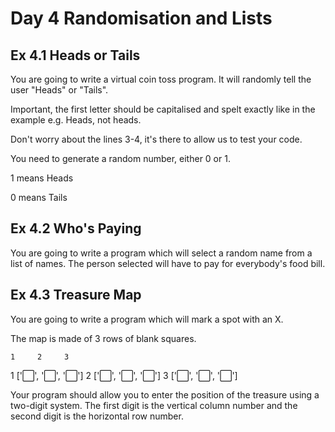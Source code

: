 # Day 4 Randomisation and Lists

## Ex 4.1 Heads or Tails

You are going to write a virtual coin toss program. It will randomly tell the user "Heads" or "Tails".

Important, the first letter should be capitalised and spelt exactly like in the example e.g. Heads, not heads.

Don't worry about the lines 3-4, it's there to allow us to test your code.

You need to generate a random number, either 0 or 1.

1 means Heads

0 means Tails 

## Ex 4.2 Who's Paying

You are going to write a program which will select a random name from a list of names. The person selected will have to pay for everybody's food bill.

## Ex 4.3 Treasure Map

You are going to write a program which will mark a spot with an X.

The map is made of 3 rows of blank squares.

    1     2     3
1 ['⬜️', '⬜️', '⬜️']
2 ['⬜️', '⬜️', '⬜️']
3 ['⬜️', '⬜️', '⬜️']

Your program should allow you to enter the position of the treasure using a two-digit system. The first digit is the vertical column number and the second digit is the horizontal row number.